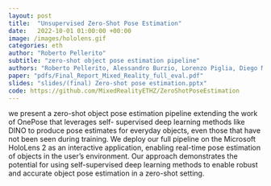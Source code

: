 ```yaml
---
layout: post
title:  "Unsupervised Zero-Shot Pose Estimation"
date:   2022-10-01 01:00:00 +00:00
image: /images/hololens.gif
categories: eth
author: "Roberto Pellerito"
subtitle: "zero-shot object pose estimation pipeline"
authors: "Roberto Pellerito, Alessandro Burzio, Lorenzo Piglia, Diego Machain"
paper: "pdfs/Final_Report_Mixed_Reality_full_eval.pdf"
slides: "slides/(final) Zero-shot pose estimation.pptx"
code: https://github.com/MixedRealityETHZ/ZeroShotPoseEstimation
---
```

we present a zero-shot object pose estimation pipeline extending the work of OnePose that leverages self- supervised deep learning methods like DINO to produce pose estimates for everyday objects, even those that have not been seen during training. We deploy our full pipeline on the Microsoft HoloLens 2 as an interactive application, enabling real-time pose estimation of objects in the user’s environment. Our approach demonstrates the potential for using self-supervised deep learning methods to enable robust and accurate object pose estimation in a zero-shot setting.
